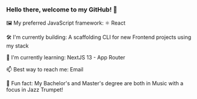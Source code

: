 ### Hello there, welcome to my GitHub! 👋

🖼️ My preferred JavaScript framework: ⚛️ React

🛠 I'm currently building: A scaffolding CLI for new Frontend projects using my stack

📖 I'm currently learning: NextJS 13 - App Router

📫 Best way to reach me: Email

🎺 Fun fact: My Bachelor's and Master's degree are both in Music with a focus in Jazz Trumpet!
